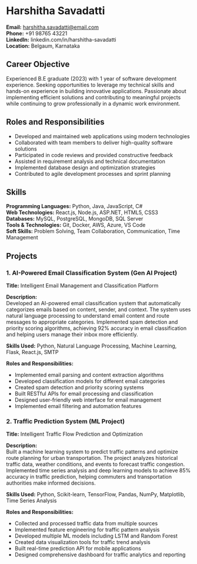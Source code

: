 # Harshitha Savadatti
**Email:** harshitha.savadatti@email.com  
**Phone:** +91 98765 43221  
**LinkedIn:** linkedin.com/in/harshitha-savadatti  
**Location:** Belgaum, Karnataka  

## Career Objective
Experienced B.E graduate (2023) with 1 year of software development experience. Seeking opportunities to leverage my technical skills and hands-on experience in building innovative applications. Passionate about implementing efficient solutions and contributing to meaningful projects while continuing to grow professionally in a dynamic work environment.

## Roles and Responsibilities
- Developed and maintained web applications using modern technologies
- Collaborated with team members to deliver high-quality software solutions
- Participated in code reviews and provided constructive feedback
- Assisted in requirement analysis and technical documentation
- Implemented database design and optimization strategies
- Contributed to agile development processes and sprint planning

## Skills
**Programming Languages:** Python, Java, JavaScript, C#  
**Web Technologies:** React.js, Node.js, ASP.NET, HTML5, CSS3  
**Databases:** MySQL, PostgreSQL, MongoDB, SQL Server  
**Tools & Technologies:** Git, Docker, AWS, Azure, VS Code  
**Soft Skills:** Problem Solving, Team Collaboration, Communication, Time Management  

## Projects

### 1. AI-Powered Email Classification System (Gen AI Project)
**Title:** Intelligent Email Management and Classification Platform

**Description:**  
Developed an AI-powered email classification system that automatically categorizes emails based on content, sender, and context. The system uses natural language processing to understand email content and route messages to appropriate categories. Implemented spam detection and priority scoring algorithms, achieving 92% accuracy in email classification and helping users manage their inbox more efficiently.

**Skills Used:** Python, Natural Language Processing, Machine Learning, Flask, React.js, SMTP

**Roles and Responsibilities:**
- Implemented email parsing and content extraction algorithms
- Developed classification models for different email categories
- Created spam detection and priority scoring systems
- Built RESTful APIs for email processing and classification
- Designed user-friendly web interface for email management
- Implemented email filtering and automation features

### 2. Traffic Prediction System (ML Project)
**Title:** Intelligent Traffic Flow Prediction and Optimization

**Description:**  
Built a machine learning system to predict traffic patterns and optimize route planning for urban transportation. The project analyzes historical traffic data, weather conditions, and events to forecast traffic congestion. Implemented time series analysis and deep learning models to achieve 85% accuracy in traffic prediction, helping commuters and transportation authorities make informed decisions.

**Skills Used:** Python, Scikit-learn, TensorFlow, Pandas, NumPy, Matplotlib, Time Series Analysis

**Roles and Responsibilities:**
- Collected and processed traffic data from multiple sources
- Implemented feature engineering for traffic pattern analysis
- Developed multiple ML models including LSTM and Random Forest
- Created data visualization tools for traffic trend analysis
- Built real-time prediction API for mobile applications
- Designed comprehensive dashboard for traffic analytics and reporting
